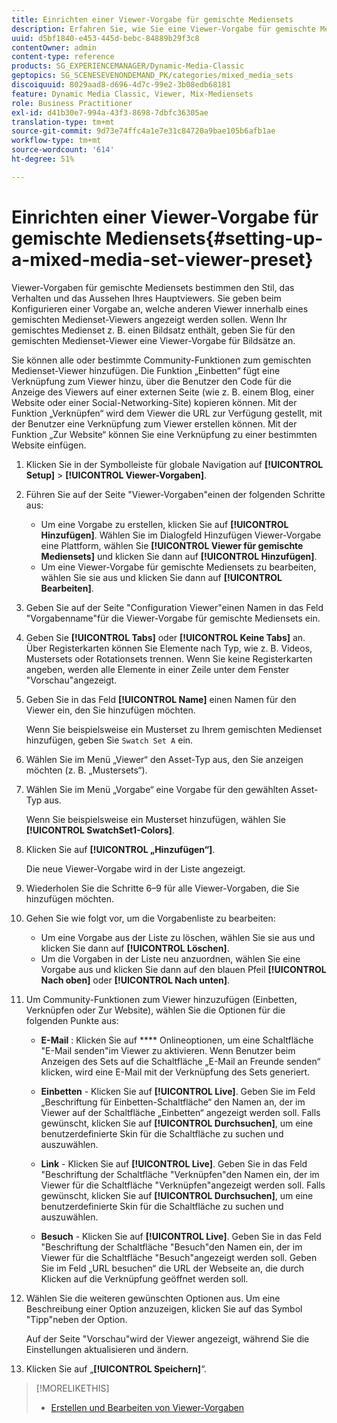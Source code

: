 ```yaml
---
title: Einrichten einer Viewer-Vorgabe für gemischte Mediensets
description: Erfahren Sie, wie Sie eine Viewer-Vorgabe für gemischte Mediensets einrichten.
uuid: d5bf1840-e453-445d-bebc-84889b29f3c8
contentOwner: admin
content-type: reference
products: SG_EXPERIENCEMANAGER/Dynamic-Media-Classic
geptopics: SG_SCENESEVENONDEMAND_PK/categories/mixed_media_sets
discoiquuid: 8029aad8-d696-4d7c-99e2-3b08edb68181
feature: Dynamic Media Classic, Viewer, Mix-Mediensets
role: Business Practitioner
exl-id: d41b30e7-994a-43f3-8698-7dbfc36305ae
translation-type: tm+mt
source-git-commit: 9d73e74ffc4a1e7e31c84720a9bae105b6afb1ae
workflow-type: tm+mt
source-wordcount: '614'
ht-degree: 51%

---
```


# Einrichten einer Viewer-Vorgabe für gemischte Mediensets{#setting-up-a-mixed-media-set-viewer-preset}

Viewer-Vorgaben für gemischte Mediensets bestimmen den Stil, das Verhalten und das Aussehen Ihres Hauptviewers. Sie geben beim Konfigurieren einer Vorgabe an, welche anderen Viewer innerhalb eines gemischten Medienset-Viewers angezeigt werden sollen. Wenn Ihr gemischtes Medienset z. B. einen Bildsatz enthält, geben Sie für den gemischten Medienset-Viewer eine Viewer-Vorgabe für Bildsätze an.

Sie können alle oder bestimmte Community-Funktionen zum gemischten Medienset-Viewer hinzufügen. Die Funktion „Einbetten“ fügt eine Verknüpfung zum Viewer hinzu, über die Benutzer den Code für die Anzeige des Viewers auf einer externen Seite (wie z. B. einem Blog, einer Website oder einer Social-Networking-Site) kopieren können. Mit der Funktion „Verknüpfen“ wird dem Viewer die URL zur Verfügung gestellt, mit der Benutzer eine Verknüpfung zum Viewer erstellen können. Mit der Funktion „Zur Website“ können Sie eine Verknüpfung zu einer bestimmten Website einfügen.

1. Klicken Sie in der Symbolleiste für globale Navigation auf **[!UICONTROL Setup]** > **[!UICONTROL Viewer-Vorgaben]**.
1. Führen Sie auf der Seite &quot;Viewer-Vorgaben&quot;einen der folgenden Schritte aus:

   * Um eine Vorgabe zu erstellen, klicken Sie auf **[!UICONTROL Hinzufügen]**. Wählen Sie im Dialogfeld Hinzufügen Viewer-Vorgabe eine Plattform, wählen Sie **[!UICONTROL Viewer für gemischte Mediensets]** und klicken Sie dann auf **[!UICONTROL Hinzufügen]**.
   * Um eine Viewer-Vorgabe für gemischte Mediensets zu bearbeiten, wählen Sie sie aus und klicken Sie dann auf **[!UICONTROL Bearbeiten]**.

1. Geben Sie auf der Seite &quot;Configuration Viewer&quot;einen Namen in das Feld &quot;Vorgabenname&quot;für die Viewer-Vorgabe für gemischte Mediensets ein.
1. Geben Sie **[!UICONTROL Tabs]** oder **[!UICONTROL Keine Tabs]** an. Über Registerkarten können Sie Elemente nach Typ, wie z. B. Videos, Mustersets oder Rotationsets trennen. Wenn Sie keine Registerkarten angeben, werden alle Elemente in einer Zeile unter dem Fenster &quot;Vorschau&quot;angezeigt.
1. Geben Sie in das Feld **[!UICONTROL Name]** einen Namen für den Viewer ein, den Sie hinzufügen möchten.

   Wenn Sie beispielsweise ein Musterset zu Ihrem gemischten Medienset hinzufügen, geben Sie `Swatch Set A` ein.

1. Wählen Sie im Menü „Viewer“ den Asset-Typ aus, den Sie anzeigen möchten (z. B. „Mustersets“).
1. Wählen Sie im Menü „Vorgabe“ eine Vorgabe für den gewählten Asset-Typ aus.

   Wenn Sie beispielsweise ein Musterset hinzufügen, wählen Sie **[!UICONTROL SwatchSet1-Colors]**.

1. Klicken Sie auf **[!UICONTROL „Hinzufügen“]**.

   Die neue Viewer-Vorgabe wird in der Liste angezeigt.

1. Wiederholen Sie die Schritte 6–9 für alle Viewer-Vorgaben, die Sie hinzufügen möchten.
1. Gehen Sie wie folgt vor, um die Vorgabenliste zu bearbeiten:

   * Um eine Vorgabe aus der Liste zu löschen, wählen Sie sie aus und klicken Sie dann auf **[!UICONTROL Löschen]**.
   * Um die Vorgaben in der Liste neu anzuordnen, wählen Sie eine Vorgabe aus und klicken Sie dann auf den blauen Pfeil **[!UICONTROL Nach oben]** oder **[!UICONTROL Nach unten]**.

1. Um Community-Funktionen zum Viewer hinzuzufügen (Einbetten, Verknüpfen oder Zur Website), wählen Sie die Optionen für die folgenden Punkte aus:

   * **E-Mail** : Klicken Sie auf  **** Onlineoptionen, um eine Schaltfläche &quot;E-Mail senden&quot;im Viewer zu aktivieren. Wenn Benutzer beim Anzeigen des Sets auf die Schaltfläche „E-Mail an Freunde senden“ klicken, wird eine E-Mail mit der Verknüpfung des Sets generiert.

   * **Einbetten**  - Klicken Sie auf  **[!UICONTROL Live]**. Geben Sie im Feld „Beschriftung für Einbetten-Schaltfläche“ den Namen an, der im Viewer auf der Schaltfläche „Einbetten“ angezeigt werden soll. Falls gewünscht, klicken Sie auf **[!UICONTROL Durchsuchen]**, um eine benutzerdefinierte Skin für die Schaltfläche zu suchen und auszuwählen.

   * **Link**  - Klicken Sie auf  **[!UICONTROL Live]**. Geben Sie in das Feld &quot;Beschriftung der Schaltfläche &quot;Verknüpfen&quot;den Namen ein, der im Viewer für die Schaltfläche &quot;Verknüpfen&quot;angezeigt werden soll. Falls gewünscht, klicken Sie auf **[!UICONTROL Durchsuchen]**, um eine benutzerdefinierte Skin für die Schaltfläche zu suchen und auszuwählen.

   * **Besuch**  - Klicken Sie auf  **[!UICONTROL Live]**. Geben Sie in das Feld &quot;Beschriftung der Schaltfläche &quot;Besuch&quot;den Namen ein, der im Viewer für die Schaltfläche &quot;Besuch&quot;angezeigt werden soll. Geben Sie im Feld „URL besuchen“ die URL der Webseite an, die durch Klicken auf die Verknüpfung geöffnet werden soll.

1. Wählen Sie die weiteren gewünschten Optionen aus. Um eine Beschreibung einer Option anzuzeigen, klicken Sie auf das Symbol &quot;Tipp&quot;neben der Option.

   Auf der Seite &quot;Vorschau&quot;wird der Viewer angezeigt, während Sie die Einstellungen aktualisieren und ändern.

1. Klicken Sie auf „**[!UICONTROL Speichern]**“.

>[!MORELIKETHIS]
>
>* [Erstellen und Bearbeiten von Viewer-Vorgaben](application-setup.md#adding_and_editing_viewer_presets)

